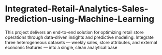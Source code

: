 # Integrated-Retail-Analytics-Sales-Prediction-using-Machine-Learning
This project delivers an end-to-end solution for optimizing retail store operations through data-driven insights and predictive modeling. Integrate three heterogeneous datasets — weekly sales, store attributes, and external economic features — into a single, clean analytical base
